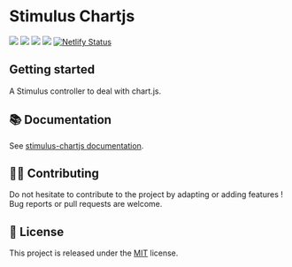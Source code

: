 # Stimulus Chartjs

[![](https://img.shields.io/npm/dt/stimulus-chartjs.svg)](https://www.npmjs.com/package/stimulus-chartjs)
[![](https://img.shields.io/npm/v/stimulus-chartjs.svg)](https://www.npmjs.com/package/stimulus-chartjs)
[![](https://github.com/stimulus-components/stimulus-chartjs/workflows/Lint/badge.svg)](https://github.com/stimulus-components/stimulus-chartjs)
[![](https://img.shields.io/github/license/stimulus-components/stimulus-chartjs.svg)](https://github.com/stimulus-components/stimulus-chartjs)
[![Netlify Status](https://api.netlify.com/api/v1/badges/f75f37fa-c1c7-42c3-8266-27d11c67c2b1/deploy-status)](https://app.netlify.com/sites/stimulus-chartjs/deploys)

## Getting started

A Stimulus controller to deal with chart.js.

## 📚 Documentation

See [stimulus-chartjs documentation](https://stimulus-components.netlify.app/docs/components/stimulus-chartjs/).

## 👷‍♂️ Contributing

Do not hesitate to contribute to the project by adapting or adding features ! Bug reports or pull requests are welcome.

## 📝 License

This project is released under the [MIT](http://opensource.org/licenses/MIT) license.

